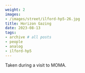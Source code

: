 ```yaml
---
weight: 2
images:
- /images/street/ilford-hp5-26.jpg
title: Horizon Gazing
date: 2023-08-13
tags:
- archive # all posts
- people
- analog
- ilford-hp5
---
```


Taken during a visit to MOMA.
